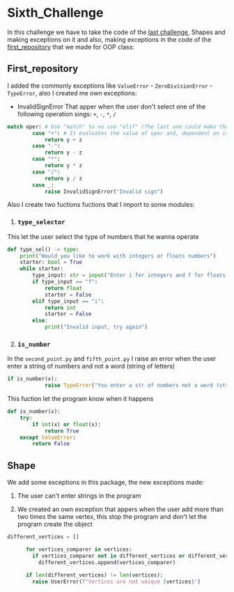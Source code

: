 # Sixth_Challenge
In this challenge we have to take the code of the [last challenge](https://github.com/DanielBlaDi/fifth_Challenge_OOP), Shapes and making exceptions on it and also, making exceptions in the code of the [first_repository](https://github.com/DanielBlaDi/First_Challenge_OOP) that we made for OOP class:

## First_repository

I added the commonly exceptions like `ValueError` - `ZeroDivisionError` - `TypeError`, also I created me own exceptions:

- InvalidSignError
That apper when the user don't select one of the following operation sings: `+`, `-`, `*`, `/`

```python
match oper: # Use "match" to no use "elif" (The last one could make the same thing)
        case "+": # It evaluates the value of oper and, dependent on it, makes a determinate operation
            return y + z
        case "-":
            return y - z
        case "*":
            return y * z
        case "/":
            return y / z
        case _:
            raise InvalidSignError("Invalid sign")
```


Also I create two fuctions fuctions that I import to some modules:

1. ### `type_selector`
This let the user select the type of numbers that he wanna operate


```python
def type_sel() -> type:
    print("Would you like to work with integers or floats numbers")
    starter: bool = True
    while starter:
        type_input: str = input("Enter i for integers and f for floats: ")
        if type_input == "f":
            return float
            starter = False
        elif type_input == "i":
            return int
            starter = False
        else:
            print("Invalid input, try again")
```


2. ### `is_number`
In the `second_point.py` and `fifth_point.py` I raise an error when the user enter a string of numbers and not a word (string of letters)


```python
if is_number(x):
            raise TypeError("You enter a str of numbers not a word (str of letters)")
```


This fuction let the program know when it happens


```python
def is_number(x):
    try:
        if int(x) or float(x):
            return True
    except ValueError:
        return False
```


## Shape

We add some exceptions in this package, the new exceptions made:


1. The user can't enter strings in the program


2. We created an own exception that appers when the user add more than two times the same vertex, this stop the program 
and don't let the program create the object

```python
different_vertices = []

      for vertices_comparer in vertices:
        if vertices_comparer not in different_vertices or different_vertices == []:
          different_vertices.append(vertices_comparer)        

      if len(different_vertices) != len(vertices):
        raise UserError(f"Vertices are not unique {vertices}")
```


